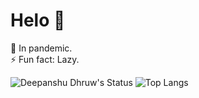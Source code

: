# Helo 👋
🌱 In pandemic.  
⚡ Fun fact: Lazy.

![Deepanshu Dhruw's Status](https://github-readme-stats.vercel.app/api?username=devblin&show_icons=true&hide_border=true&theme=dark&bg_color=00000000&text_color=ff0000&title_color=ff0000&icon_color=ff0000)
![Top Langs](https://github-readme-stats.vercel.app/api/top-langs/?username=devblin&layout=compact&hide=&langs_count=9&hide_border=true&theme=dark&bg_color=00000000&text_color=ff0000&title_color=ff0000&icon_color=ff0000)
